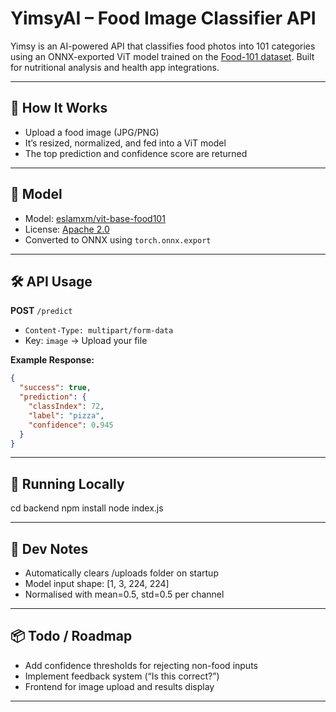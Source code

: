 # YimsyAI – Food Image Classifier API

Yimsy is an AI-powered API that classifies food photos into 101 categories using an ONNX-exported ViT model trained on the [Food-101 dataset](https://data.vision.ee.ethz.ch/cvl/datasets_extra/food-101/). Built for nutritional analysis and health app integrations.

---

## 🔧 How It Works

- Upload a food image (JPG/PNG)
- It’s resized, normalized, and fed into a ViT model
- The top prediction and confidence score are returned

---

## 🧠 Model

- Model: [eslamxm/vit-base-food101](https://huggingface.co/eslamxm/vit-base-food101)
- License: [Apache 2.0](https://www.apache.org/licenses/LICENSE-2.0)
- Converted to ONNX using `torch.onnx.export`

---

## 🛠 API Usage

**POST** `/predict`

- `Content-Type: multipart/form-data`
- Key: `image` → Upload your file

**Example Response:**
```json
{
  "success": true,
  "prediction": {
    "classIndex": 72,
    "label": "pizza",
    "confidence": 0.945
  }
}
```

---

## 🚀 Running Locally
cd backend
npm install
node index.js

---

## 🧹 Dev Notes
- Automatically clears /uploads folder on startup
- Model input shape: [1, 3, 224, 224]
- Normalised with mean=0.5, std=0.5 per channel

---

## 📦 Todo / Roadmap
- Add confidence thresholds for rejecting non-food inputs
- Implement feedback system (“Is this correct?”)
- Frontend for image upload and results display

---

